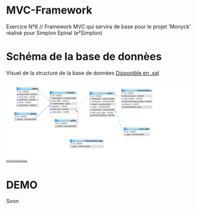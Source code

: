 # MVC-Framework
Exercice N°6 // Framework MVC qui servira de base pour le projet 'Monyck' réalisé pour Simplon Epinal (e²Simplon) 

# Schéma de la base de donnèes
Visuel de la structure de la base de donnèes [Disponible en .sql](
https://raw.githubusercontent.com/bZez/MVC-Framework/blob/master/monyckDB.sql)

![APERCU](https://raw.githubusercontent.com/bZez/MVC-Framework/master/Screenshot-2017-11-10%20zoo%20dev%20localhost%20monyckDB%20phpMyAdmin%204%207%205.png)

# DEMO
Soon
